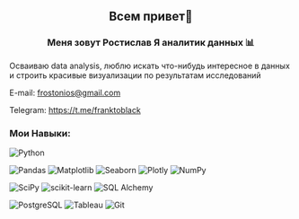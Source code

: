 <h2 align="center">Всем привет👋 </h2>
<h3 align="center">Меня зовут Ростислав Я аналитик данных 📊</h3>
Осваиваю data analysis, люблю искать что-нибудь интересное в данных и строить красивые визуализации по результатам исследований

E-mail: frostonios@gmail.com

Telegram: https://t.me/franktoblack

### Мои Навыки:

![Python](https://img.shields.io/badge/Python-FFD43B?style=for-the-badge&logo=python&logoColor=blue)

![Pandas](https://img.shields.io/badge/Pandas-2C2D72?style=for-the-badge&logo=pandas&logoColor=white)
![Matplotlib](https://img.shields.io/badge/Matplotlib-4361EE?style=for-the-badge&logo={Matplotlib}&logoColor=white)
![Seaborn](https://img.shields.io/badge/Seaborn-4895EF?style=for-the-badge&logo={Seaborn}&logoColor=white)
![Plotly](https://img.shields.io/badge/Plotly-%233F4F75.svg?style=for-the-badge&logo=plotly&logoColor=white)
![NumPy](https://img.shields.io/badge/numpy-%23013243.svg?style=for-the-badge&logo=numpy&logoColor=white)

![SciPy](https://img.shields.io/badge/SciPy-%230C55A5.svg?style=for-the-badge&logo=scipy&logoColor=%white)
![scikit-learn](https://img.shields.io/badge/scikit_learn-d69018?style=for-the-badge&logo=scikit-learn&logoColor=white)
![SQL Alchemy](https://img.shields.io/badge/SQLAlchemy-454343?style=for-the-badge&logo={SQLAlchemy}&logoColor=white)

![PostgreSQL](https://img.shields.io/badge/PostgreSQL-316192?style=for-the-badge&logo=postgresql&logoColor=white)
![Tableau](https://img.shields.io/badge/Tableau-1f77b4?style=for-the-badge&logo=Tableau&logoColor=white)
![Git](https://img.shields.io/badge/GIT-3d3d3d?style=for-the-badge&logo=git&logoColor=white)
